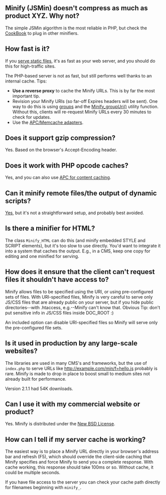 ## Minify (JSMin) doesn't compress as much as product XYZ. Why not?

The simple JSMin algorithm is the most reliable in PHP, but check the [CookBook](CookBook.wiki.md) to plug in other minifiers.

## How fast is it?

If you [serve static files](../static/README.md), it's as fast as your web server, and you should do this for high-traffic sites.

The PHP-based server is not as fast, but still performs well thanks to an internal cache. Tips:

  * **Use a reverse proxy** to cache the Minify URLs. This is by far the most important tip.
  * Revision your Minify URIs (so far-off Expires headers will be sent). One way to do this is using [groups](UserGuide.wiki.md#using-groups-for-nicer-urls) and the [Minify_groupUri()](UserGuide.wiki.md#far-future-expires-headers) utility function. Without this, clients will re-request Minify URLs every 30 minutes to check for updates.
  * Use the [APC/Memcache adapters](CookBook.wiki.md).
  
## Does it support gzip compression?

Yes. Based on the browser's Accept-Encoding header.

## Does it work with PHP opcode caches?

Yes, and you can also use [APC for content caching](CookBook.wiki.md).

## Can it minify remote files/the output of dynamic scripts?

[Yes](CustomSource.wiki.md#non-file-sources), but it's not a straightforward setup, and probably best avoided.

## Is there a minifier for HTML?

The class `Minify_HTML` can do this (and minify embedded STYLE and SCRIPT elements), but it's too slow to use directly. You'd want to integrate it into a system that caches the output. E.g., in a CMS, keep one copy for editing and one minified for serving.

## How does it ensure that the client can't request files it shouldn't have access to?

Minify allows files to be specified using the URI, or using pre-configured sets of files. With URI-specified files, Minify is very careful to serve only JS/CSS files that are already public on your server, but if you hide public directories--with .htaccess, e.g.--Minify can't know that. Obvious Tip: don't put sensitive info in JS/CSS files inside DOC_ROOT :)

An included option can disable URI-specified files so Minify will serve only the pre-configured file sets.

## Is it used in production by any large-scale websites?

The libraries are used in many CMS's and frameworks, but the use of `index.php` to serve URLs like http://example.com/min/f=hello.js probably is rare. Minify is made to drop in place to boost small to medium sites not already built for performance. 

Version 2.1.1 had 54K downloads.

## Can I use it with my commercial website or product?

Yes. Minify is distributed under the [New BSD License](http://www.opensource.org/licenses/bsd-license.php).

## How can I tell if my server cache is working?

The easiest way is to place a Minify URL directly in your browser's address bar and refresh (F5), which should override the client-side caching that Minify specifies and force Minify to send you a complete response. With cache working, this response should take 100ms or so. Without cache, it could be multiple seconds.

If you have file access to the server you can check your cache path directly for filenames beginning with `minify_`.